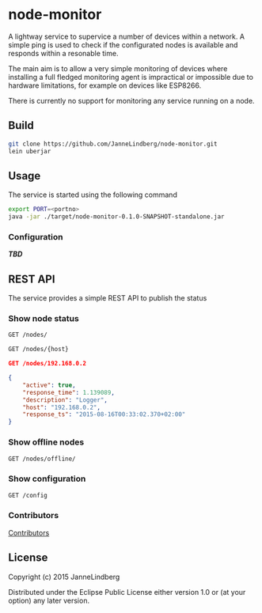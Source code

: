 # node-monitor

A lightway service to supervice a number of devices within a network. A simple ping is used to check if the
configurated nodes is available and responds within a resonable time.

The main aim is to allow a very simple monitoring of devices where installing a full fledged monitoring
agent is impractical or impossible due to hardware limitations, for example on devices like ESP8266.

There is currently no support for monitoring any service running on a node.

## Build

```sh
git clone https://github.com/JanneLindberg/node-monitor.git
lein uberjar
```

## Usage
The service is started using the following command

```sh
export PORT=<portno>
java -jar ./target/node-monitor-0.1.0-SNAPSHOT-standalone.jar
```

### Configuration
***TBD***

## REST API
The service provides a simple REST API to publish the status

### Show node status
```sh
GET /nodes/

GET /nodes/{host}

```

```json
GET /nodes/192.168.0.2

{
    "active": true,
    "response_time": 1.139089,
    "description": "Logger",
    "host": "192.168.0.2",
    "response_ts": "2015-08-16T00:33:02.370+02:00"
}
```



### Show offline nodes
```sh
GET /nodes/offline/
```

### Show configuration
```sh
GET /config

```


### Contributors

[Contributors](https://github.com/JanneLindberg/node-monitor/graphs/contributors)

## License

Copyright (c) 2015 JanneLindberg

Distributed under the Eclipse Public License either version 1.0 or (at your option) any later version.

